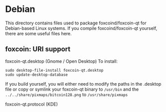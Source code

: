 
Debian
====================
This directory contains files used to package foxcoind/foxcoin-qt
for Debian-based Linux systems. If you compile foxcoind/foxcoin-qt yourself, there are some useful files here.

## foxcoin: URI support ##


foxcoin-qt.desktop  (Gnome / Open Desktop)
To install:

	sudo desktop-file-install foxcoin-qt.desktop
	sudo update-desktop-database

If you build yourself, you will either need to modify the paths in
the .desktop file or copy or symlink your foxcoin-qt binary to `/usr/bin`
and the `../../share/pixmaps/bitcoin128.png` to `/usr/share/pixmaps`

foxcoin-qt.protocol (KDE)

